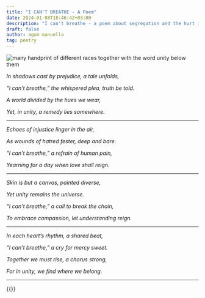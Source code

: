 ```yaml
---
title: "I CAN'T BREATHE - A Poem"
date: 2024-01-08T18:46:42+03:00
description: "I can't breathe - a poem about segregation and the hurt it causes, the author quotes george floyd"
draft: false
author: agum manuella
tag: poetry
---
```



![many handprint of different races together with the word unity below them](/images/vecteezy_stop-racism-icon-motivational-poster-against-racism-and_7644433.jpg "stop racism icon by - Adnan Rusdi on vecteezy")

*In shadows cast by prejudice, a tale unfolds,*

*“I can’t breathe,” the whispered plea, truth be told.*

*A world divided by the hues we wear,*

*Yet, in unity, a remedy lies somewhere.*

___

*Echoes of injustice linger in the air,*

*As wounds of hatred fester, deep and bare.*

*“I can’t breathe,” a refrain of human pain,*

*Yearning for a day when love shall reign.*

___

*Skin is but a canvas, painted diverse,*

*Yet unity remains the universe.*

*“I can’t breathe,” a call to break the chain,*

*To embrace compassion, let understanding reign.*

___

*In each heart’s rhythm, a shared beat,*

*“I can’t breathe,” a cry for mercy sweet.*

*Together we must rise, a chorus strong,*

*For in unity, we find where we belong.*

___






{{<mini-toc>}}
